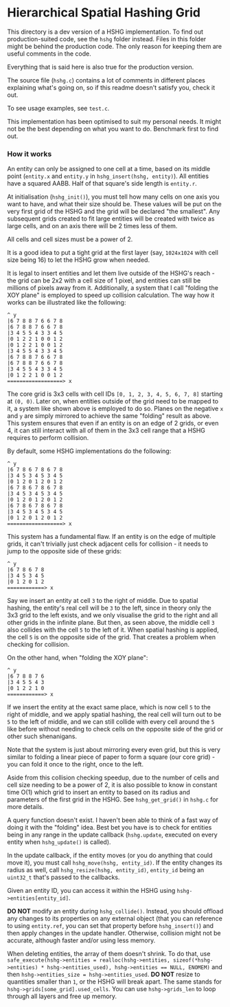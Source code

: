 # Hierarchical Spatial Hashing Grid

This directory is a dev version of a HSHG implementation. To find out production-suited code, see the `hshg` folder instead. Files in this folder might be behind the production code. The only reason for keeping them are useful comments in the code.

Everything that is said here is also true for the production version.

The source file (`hshg.c`) contains a lot of comments in different places explaining what's going on, so if this readme doesn't satisfy you, check it out.

To see usage examples, see `test.c`.

This implementation has been optimised to suit my personal needs. It might not be the best depending on what you want to do. Benchmark first to find out.

### How it works

An entity can only be assigned to one cell at a time, based on its middle point (`entity.x` and `entity.y` in `hshg_insert(hshg, entity)`). All entities have a squared AABB. Half of that square's side length is `entity.r`.

At initialisation (`hshg_init()`), you must tell how many cells on one axis you want to have, and what their size should be. These values will be put on the very first grid of the HSHG and the grid will be declared "the smallest". Any subsequent grids created to fit large entities will be created with twice as large cells, and on an axis there will be 2 times less of them.

All cells and cell sizes must be a power of 2.

It is a good idea to put a tight grid at the first layer (say, `1024x1024` with cell size being 16) to let the HSHG grow when needed.

It is legal to insert entities and let them live outside of the HSHG's reach - the grid can be 2x2 with a cell size of 1 pixel, and entities can still be millions of pixels away from it. Additionally, a system that I call "folding the XOY plane" is employed to speed up collision calculation. The way how it works can be illustrated like the following:

```
^ y
|6 7 8 8 7 6 6 7 8
|6 7 8 8 7 6 6 7 8
|3 4 5 5 4 3 3 4 5
|0 1 2 2 1 0 0 1 2
|0 1 2 2 1 0 0 1 2
|3 4 5 5 4 3 3 4 5
|6 7 8 8 7 6 6 7 8
|6 7 8 8 7 6 6 7 8
|3 4 5 5 4 3 3 4 5
|0 1 2 2 1 0 0 1 2
==================> x
```

The core grid is 3x3 cells with cell IDs `[0, 1, 2, 3, 4, 5, 6, 7, 8]` starting at `(0, 0)`. Later on, when entities outside of the grid need to be mapped to it, a system like shown above is employed to do so. Planes on the negative `x` and `y` are simply mirrored to achieve the same "folding" result as above. This system ensures that even if an entity is on an edge of 2 grids, or even 4, it can still interact with all of them in the 3x3 cell range that a HSHG requires to perform collision.

By default, some HSHG implementations do the following:

```
^ y
|6 7 8 6 7 8 6 7 8
|3 4 5 3 4 5 3 4 5
|0 1 2 0 1 2 0 1 2
|6 7 8 6 7 8 6 7 8
|3 4 5 3 4 5 3 4 5
|0 1 2 0 1 2 0 1 2
|6 7 8 6 7 8 6 7 8
|3 4 5 3 4 5 3 4 5
|0 1 2 0 1 2 0 1 2
==================> x
```

This system has a fundamental flaw. If an entity is on the edge of multiple grids, it can't trivially just check adjacent cells for collision - it needs to jump to the opposite side of these grids:

```
^ y
|6 7 8 6 7 8
|3 4 5 3 4 5
|0 1 2 0 1 2
============> x
```

Say we insert an entity at cell `3` to the right of middle. Due to spatial hashing, the entity's real cell will be `3` to the left, since in theory only the 3x3 grid to the left exists, and we only visualise the grid to the right and all other grids in the infinite plane. But then, as seen above, the middle cell `3` also collides with the cell `5` to the left of it. When spatial hashing is applied, the cell `5` is on the opposite side of the grid. That creates a problem when checking for collision.

On the other hand, when "folding the XOY plane":

```
^ y
|6 7 8 8 7 6
|3 4 5 5 4 3
|0 1 2 2 1 0
============> x
```

If we insert the entity at the exact same place, which is now cell `5` to the right of middle, and we apply spatial hashing, the real cell will turn out to be `5` to the left of middle, and we can still collide with every cell around the `5` like before without needing to check cells on the opposite side of the grid or other such shenanigans.

Note that the system is just about mirroring every even grid, but this is very similar to folding a linear piece of paper to form a square (our core grid) - you can fold it once to the right, once to the left.

Aside from this collision checking speedup, due to the number of cells and cell size needing to be a power of 2, it is also possible to know in constant time O(1) which grid to insert an entity to based on its radius and parameters of the first grid in the HSHG. See `hshg_get_grid()` in `hshg.c` for more details.

A query function doesn't exist. I haven't been able to think of a fast way of doing it with the "folding" idea. Best bet you have is to check for entities being in any range in the update callback (`hshg.update`, executed on every entity when `hshg_update()` is called).

In the update callback, if the entity moves (or you do anything that could move it), you must call `hshg_move(hshg, entity_id)`. If the entity changes its radius as well, call `hshg_resize(hshg, entity_id)`, `entity_id` being an `uint32_t` that's passed to the callbacks.

Given an entity ID, you can access it within the HSHG using `hshg->entities[entity_id]`.

**DO NOT** modify an entity during `hshg_collide()`. Instead, you should offload any changes to its properties on any external object (that you can reference to using `entity.ref`, you can set that property before `hshg_insert()`) and then apply changes in the update handler. Otherwise, collision might not be accurate, although faster and/or using less memory.

When deleting entities, the array of them doesn't shrink. To do that, use `safe_execute(hshg->entities = realloc(hshg->entities, sizeof(*hshg->entities) * hshg->entities_used), hshg->entities == NULL, ENOMEM)` and then `hshg->entities_size = hshg->entities_used`. **DO NOT** resize to quantities smaller than `1`, or the HSHG will break apart. The same stands for `hshg->grids[some_grid].used_cells`. You can use `hshg->grids_len` to loop through all layers and free up memory.